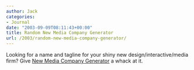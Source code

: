 ```yaml
---
author: Jack
categories:
- Journal
date: "2003-09-09T08:11:43+00:00"
title: Random New Media Company Generator
url: /2003/random-new-media-company-generator/
---
```


Looking for a name and tagline for your shiny new design/interactive/media firm? Give [New Media Company Generator][1] a whack at it.

 [1]: http://adactio.com/journal/display.php/20030509135127.xml "Journal"